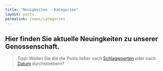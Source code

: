 ```yaml
---
title: "Neuigkeiten - Kategorien"
layout: posts
permalink: /news/categories
---
```


## Hier finden Sie aktuelle Neuingkeiten zu unserer Genossenschaft.

> Tipp: Wollen Sie die die Posts lieber nach [Schlagwoerten](/tags) oder nach [Datum](/news) durchstoebern?